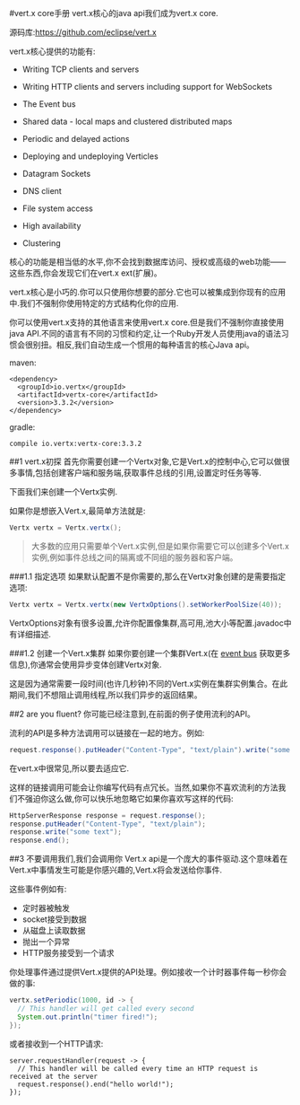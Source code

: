 #vert.x core手册
vert.x核心的java api我们成为vert.x core.

源码库:https://github.com/eclipse/vert.x

vert.x核心提供的功能有:

- Writing TCP clients and servers

- Writing HTTP clients and servers including support for WebSockets

- The Event bus

- Shared data - local maps and clustered distributed maps

- Periodic and delayed actions

- Deploying and undeploying Verticles

- Datagram Sockets

- DNS client

- File system access

- High availability

- Clustering

核心的功能是相当低的水平,你不会找到数据库访问、授权或高级的web功能——这些东西,你会发现它们在vert.x ext(扩展)。

vert.x核心是小巧的.你可以只使用你想要的部分.它也可以被集成到你现有的应用中.我们不强制你使用特定的方式结构化你的应用.

你可以使用vert.x支持的其他语言来使用vert.x core.但是我们不强制你直接使用java API.不同的语言有不同的习惯和约定,让一个Ruby开发人员使用java的语法习惯会很别扭。相反,我们自动生成一个惯用的每种语言的核心Java api。

maven:
```
<dependency>
  <groupId>io.vertx</groupId>
  <artifactId>vertx-core</artifactId>
  <version>3.3.2</version>
</dependency>
```

gradle:
```
compile io.vertx:vertx-core:3.3.2
```

##1 vert.x初探
首先你需要创建一个Vertx对象,它是Vert.x的控制中心,它可以做很多事情,包括创建客户端和服务端,获取事件总线的引用,设置定时任务等等.

下面我们来创建一个Vertx实例.

如果你是想嵌入Vert.x,最简单方法就是:
```java
Vertx vertx = Vertx.vertx();
```

> 大多数的应用只需要单个Vert.x实例,但是如果你需要它可以创建多个Vert.x实例,例如事件总线之间的隔离或不同组的服务器和客户端。

###1.1 指定选项
如果默认配置不是你需要的,那么在Vertx对象创建的是需要指定选项:
```java
Vertx vertx = Vertx.vertx(new VertxOptions().setWorkerPoolSize(40));
```
VertxOptions对象有很多设置,允许你配置像集群,高可用,池大小等配置.javadoc中有详细描述.

###1.2 创建一个Vert.x集群
如果你要创建一个集群Vert.x(在 [event bus](http://vertx.io/docs/vertx-core/java/#event_bus) 获取更多信息),你通常会使用异步变体创建Vertx对象.

这是因为通常需要一段时间(也许几秒钟)不同的Vert.x实例在集群实例集合。在此期间,我们不想阻止调用线程,所以我们异步的返回结果。

##2 are you fluent?
你可能已经注意到,在前面的例子使用流利的API。

流利的API是多种方法调用可以链接在一起的地方。例如:
```java
request.response().putHeader("Content-Type", "text/plain").write("some text").end();
```
在vert.x中很常见,所以要去适应它.

这样的链接调用可能会让你编写代码有点冗长。当然,如果你不喜欢流利的方法我们不强迫你这么做,你可以快乐地忽略它如果你喜欢写这样的代码:
```java
HttpServerResponse response = request.response();
response.putHeader("Content-Type", "text/plain");
response.write("some text");
response.end();
```

##3 不要调用我们,我们会调用你
Vert.x api是一个庞大的事件驱动.这个意味着在Vert.x中事情发生可能是你感兴趣的,Vert.x将会发送给你事件.

这些事件例如有:

- 定时器被触发
- socket接受到数据
- 从磁盘上读取数据
- 抛出一个异常
- HTTP服务接受到一个请求

你处理事件通过提供Vert.x提供的API处理。例如接收一个计时器事件每一秒你会做的事:
```java
vertx.setPeriodic(1000, id -> {
  // This handler will get called every second
  System.out.println("timer fired!");
});
```
或者接收到一个HTTP请求:
```
server.requestHandler(request -> {
  // This handler will be called every time an HTTP request is received at the server
  request.response().end("hello world!");
});
```

















































